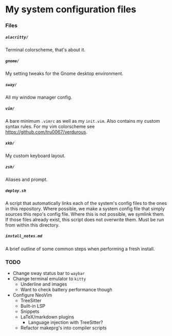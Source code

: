 # My system configuration files

### Files

##### `alacritty/`
Terminal colorscheme, that's about it.

##### `gnome/`
My setting tweaks for the Gnome desktop environment.

##### `sway/`
All my window manager config.

##### `vim/`
A bare minimum `.vimrc` as well as my `init.vim`. Also contains my custom syntax
rules. For my vim colorscheme see <https://github.com/tru0067/verdurous>.

##### `xkb/`
My custom keyboard layout.

##### `zsh/`
Aliases and prompt.

##### `deploy.sh`
A script that automatically links each of the system's config files to the ones
in this repository. Where possible, we make a system config file that simply
sources this repo's config file. Where this is not possible, we symlink them. If
those files already exist, this script does not overwrite them. Must be run from
within this directory.

##### `install_notes.md`
A brief outline of some common steps when performing a fresh install.

### TODO
-   Change sway status bar to `waybar`
-   Change terminal emulator to `kitty`
    -   Underline and images
    -   Want to check battery performance though
-   Configure NeoVim
    -   TreeSitter
    -   Built-in LSP
    -   Snippets
    -   LaTeX/markdown plugins
        -   Language injection with TreeSitter?
    -   Refactor makeprg's into compiler scripts
